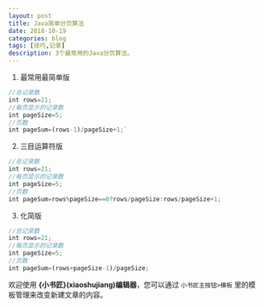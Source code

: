 ```yaml
---
layout: post
title: Java简单分页算法
date: 2018-10-19
categories: blog
tags: [技巧,记录]
description: 3个最常用的Java分页算法。
---
```


 1. 最常用最简单版   
``` javascript
//总记录数
int rows=21;  
//每页显示的记录数
int pageSize=5;  
//页数
int pageSum=(rows-1)/pageSize+1;`
``` 

 2. 三目运算符版   
``` javascript
//总记录数
int rows=21;  
//每页显示的记录数
int pageSize=5;  
//页数
int pageSum=rows%pageSize==0?rows/pageSize:rows/pageSize+1;
```

 3. 化简版   
``` javascript
//总记录数
int rows=21;  
//每页显示的记录数
int pageSize=5;  
//页数
int pageSum=(rows+pageSize-1)/pageSize;
```

欢迎使用 **{小书匠}(xiaoshujiang)编辑器**，您可以通过 `小书匠主按钮>模板` 里的模板管理来改变新建文章的内容。